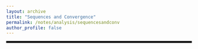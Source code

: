 ```yaml
---
layout: archive
title: "Sequences and Convergence"
permalink: /notes/analysis/sequencesandconv
author_profile: false
--- 
```

<hr style="border: 2px solid black;">

